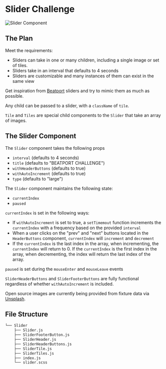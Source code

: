 # Slider Challenge

![Slider Component](https://media.giphy.com/media/l2FbTIsiWHvX0dhkLd/giphy.gif)

## The Plan

Meet the requirements:
- Sliders can take in one or many children, including a single image or set of tiles.
- Sliders take in an interval that defaults to 4 seconds
- Sliders are customizable and many instances of them can exist in the same view

Get inspiration from [Beatport](https://www.beatport.com/) sliders and try to mimic them as much as possible.

Any child can be passed to a slider, with a `className` of `tile`.

`Tile` and `Tiles` are special child components to the `Slider` that take an array of images.

## The Slider Component

The `Slider` component takes the following props
- `interval` (defaults to 4 seconds)
- `title` (defaults to "BEATPORT CHALLENGE")
- `withHeaderButtons` (defaults to true)
- `withAutoIncrement` (defaults to true)
- `type` (defaults to "large")

The `Slider` component maintains the following state:
- `currentIndex`
- `paused`

`currentIndex` is set in the following ways:
- If `withAutoIncrement` is set to true, a `setTimemout` function increments the `currentIndex` with a frequency based on the provided `interval`
- When a user clicks on the "prev" and "next" buttons located in the `HeaderButtons` component, `currentIndex` will `increment` and `decrement`
- If the `currentIndex` is the last index in the array, when incrementing, the `currentIndex` will return to 0. If the `currentIndex` is the first index in the array, when decrementing, the index will return the last index of the array.

`paused` is set during the `mouseEnter` and `mouseLeave` events

`SliderHeaderButtons` and `SliderFooterButtons` are fully functional regardless of whether `withAutoIncrement` is included.

Open source images are currently being provided from fixture data via [Unsplash](https://unsplash.com/).

## File Structure

```bash
└── Slider
    ├── Slider.js
    ├── SliderFooterButton.js
    ├── SliderHeader.js
    ├── SliderHeaderButtons.js
    ├── SliderTile.js
    ├── SliderTiles.js
    ├── index.js
    └── slider.scss
```